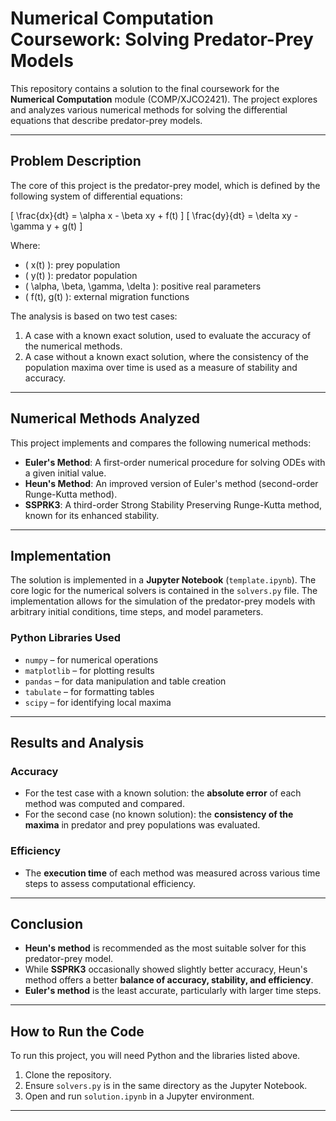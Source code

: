 # Numerical Computation Coursework: Solving Predator-Prey Models

This repository contains a solution to the final coursework for the **Numerical Computation** module (COMP/XJCO2421). The project explores and analyzes various numerical methods for solving the differential equations that describe predator-prey models.

---

## Problem Description

The core of this project is the predator-prey model, which is defined by the following system of differential equations:

\[
\frac{dx}{dt} = \alpha x - \beta xy + f(t)
\]
\[
\frac{dy}{dt} = \delta xy - \gamma y + g(t)
\]

Where:
- \( x(t) \): prey population  
- \( y(t) \): predator population  
- \( \alpha, \beta, \gamma, \delta \): positive real parameters  
- \( f(t), g(t) \): external migration functions  

The analysis is based on two test cases:
1. A case with a known exact solution, used to evaluate the accuracy of the numerical methods.
2. A case without a known exact solution, where the consistency of the population maxima over time is used as a measure of stability and accuracy.

---

## Numerical Methods Analyzed

This project implements and compares the following numerical methods:

- **Euler's Method**: A first-order numerical procedure for solving ODEs with a given initial value.
- **Heun's Method**: An improved version of Euler's method (second-order Runge-Kutta method).
- **SSPRK3**: A third-order Strong Stability Preserving Runge-Kutta method, known for its enhanced stability.

---

## Implementation

The solution is implemented in a **Jupyter Notebook** (`template.ipynb`). The core logic for the numerical solvers is contained in the `solvers.py` file. The implementation allows for the simulation of the predator-prey models with arbitrary initial conditions, time steps, and model parameters.

### Python Libraries Used

- `numpy` – for numerical operations  
- `matplotlib` – for plotting results  
- `pandas` – for data manipulation and table creation  
- `tabulate` – for formatting tables  
- `scipy` – for identifying local maxima

---

## Results and Analysis

### Accuracy

- For the test case with a known solution: the **absolute error** of each method was computed and compared.
- For the second case (no known solution): the **consistency of the maxima** in predator and prey populations was evaluated.

### Efficiency

- The **execution time** of each method was measured across various time steps to assess computational efficiency.

---

## Conclusion

- **Heun's method** is recommended as the most suitable solver for this predator-prey model.
- While **SSPRK3** occasionally showed slightly better accuracy, Heun's method offers a better **balance of accuracy, stability, and efficiency**.
- **Euler's method** is the least accurate, particularly with larger time steps.

---

## How to Run the Code

To run this project, you will need Python and the libraries listed above.

1. Clone the repository.
2. Ensure `solvers.py` is in the same directory as the Jupyter Notebook.
3. Open and run `solution.ipynb` in a Jupyter environment.

---
